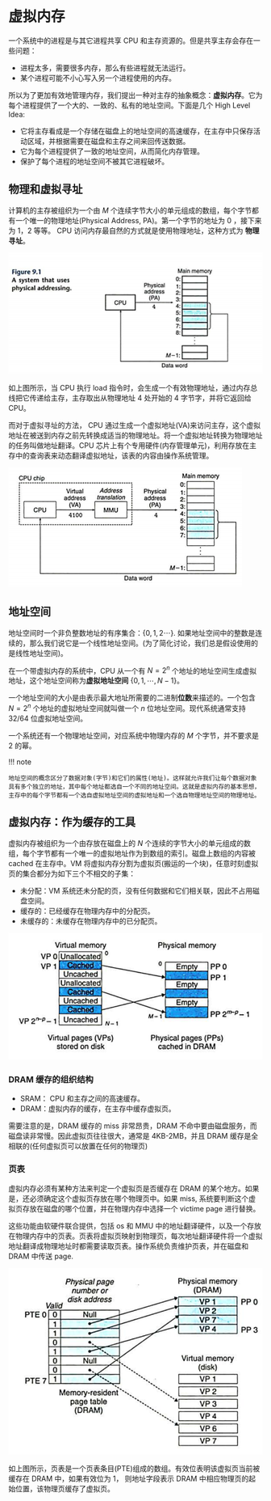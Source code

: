 # 虚拟内存

一个系统中的进程是与其它进程共享 CPU 和主存资源的。但是共享主存会存在一些问题：

- 进程太多，需要很多内存，那么有些进程就无法运行。
- 某个进程可能不小心写入另一个进程使用的内存。

所以为了更加有效地管理内存，我们提出一种对主存的抽象概念：**虚拟内存**。它为每个进程提供了一个大的、一致的、私有的地址空间。下面是几个 High Level Idea:

- 它将主存看成是一个存储在磁盘上的地址空间的高速缓存，在主存中只保存活动区域，并根据需要在磁盘和主存之间来回传送数据。
- 它为每个进程提供了一致的地址空间，从而简化内存管理。
- 保护了每个进程的地址空间不被其它进程破坏。

## 物理和虚拟寻址

计算机的主存被组织为一个由 $M$ 个连续字节大小的单元组成的数组，每个字节都有一个唯一的物理地址(Physical Address, PA)。第一个字节的地址为 0 ，接下来为 1，2 等等。 CPU 访问内存最自然的方式就是使用物理地址，这种方式为 **物理寻址**。

![](image/9.1.png)

如上图所示，当 CPU 执行 load 指令时，会生成一个有效物理地址，通过内存总线把它传递给主存，主存取出从物理地址 4 处开始的 4 字节字，并将它返回给 CPU。

而对于虚拟寻址的方法， CPU 通过生成一个虚拟地址(VA)来访问主存，这个虚拟地址在被送到内存之前先转换成适当的物理地址。将一个虚拟地址转换为物理地址的任务叫做地址翻译。CPU 芯片上有个专用硬件(内存管理单元)，利用存放在主存中的查询表来动态翻译虚拟地址，该表的内容由操作系统管理。

![](image/9.2.png)

## 地址空间

地址空间时一个非负整数地址的有序集合：$\{0,1,2\cdots\}$.
如果地址空间中的整数是连续的，那么我们说它是一个线性地址空间。(为了简化讨论，我们总是假设使用的是线性地址空间)。

在一个带虚拟内存的系统中，CPU 从一个有 $N=2^n$ 个地址的地址空间生成虚拟地址，这个地址空间称为**虚拟地址空间** $\{0,1,\cdots,N-1\}$。

一个地址空间的大小是由表示最大地址所需要的二进制**位数**来描述的。一个包含 $N=2^n$ 个地址的虚拟地址空间就叫做一个 $n$ 位地址空间。现代系统通常支持 32/64 位虚拟地址空间。

一个系统还有一个物理地址空间，对应系统中物理内存的 $M$ 个字节，并不要求是 $2$ 的幂。

!!! note

    地址空间的概念区分了数据对象(字节)和它们的属性(地址)。这样就允许我们让每个数据对象具有多个独立的地址，其中每个地址都选自一个不同的地址空间。这就是虚拟内存的基本思想，主存中的每个字节都有一个选自虚拟地址空间的虚拟地址和一个选自物理地址空间的物理地址。


## 虚拟内存：作为缓存的工具

虚拟内存被组织为一个由存放在磁盘上的 $N$ 个连续的字节大小的单元组成的数组，每个字节都有一个唯一的虚拟地址作为到数组的索引。磁盘上数组的内容被 cached 在主存中。VM 将虚拟内存分割为虚拟页(搬运的一个块)，任意时刻虚拟页的集合都分为如下三个不相交的子集：

- 未分配：VM 系统还未分配的页，没有任何数据和它们相关联，因此不占用磁盘空间。
- 缓存的：已经缓存在物理内存中的分配页。
- 未缓存的：未缓存在物理内存中的已分配页。

![](image/9.3.png)


### DRAM 缓存的组织结构

- SRAM： CPU 和主存之间的高速缓存。
- DRAM：虚拟内存的缓存，在主存中缓存虚拟页。

需要注意的是，DRAM 缓存的 miss 非常昂贵，DRAM 不命中要由磁盘服务，而磁盘读非常慢。因此虚拟页往往很大，通常是 4KB-2MB，并且 DRAM 缓存是全相联的(任何虚拟页可以放置在任何的物理页)


### 页表

虚拟内存必须有某种方法来判定一个虚拟页是否缓存在 DRAM 的某个地方。如果是，还必须确定这个虚拟页存放在哪个物理页中。如果 miss, 系统要判断这个虚拟页存放在磁盘的哪个位置，并在物理内存中选择一个 victime page 进行替换。

这些功能由软硬件联合提供，包括 os 和 MMU 中的地址翻译硬件，以及一个存放在物理内存中的页表。页表将虚拟页映射到物理页，每次地址翻译硬件将一个虚拟地址翻译成物理地址时都需要读取页表。操作系统负责维护页表，并在磁盘和 DRAM 中传送 page.

![](image/9.4.png)

如上图所示，页表是一个页表条目(PTE)组成的数组。有效位表明该虚拟页当前被缓存在 DRAM 中，如果有效位为 1， 则地址字段表示 DRAM 中相应物理页的起始位置，该物理页缓存了虚拟页。
